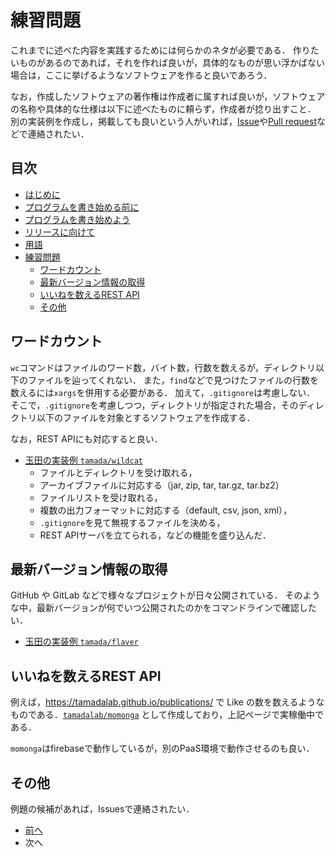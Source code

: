 # 練習問題

これまでに述べた内容を実践するためには何らかのネタが必要である．
作りたいものがあるのであれば，それを作れば良いが，具体的なものが思い浮かばない場合は，ここに挙げるようなソフトウェアを作ると良いであろう．

なお，作成したソフトウェアの著作権は作成者に属すれば良いが，ソフトウェアの名称や具体的な仕様は以下に述べたものに頼らず，作成者が捻り出すこと．
別の実装例を作成し，掲載しても良いという人がいれば，[Issue](https://github.com/tamada/developing_flows/issues)や[Pull request](https://github.com/tamada/developing_flows/pulls)などで連絡されたい．

## 目次

* [はじめに](README.md)
* [プログラムを書き始める前に](first.md)
* [プログラムを書き始めよう](development.md)
* [リリースに向けて](shipping.md)
* [用語](terms.md)
* [練習問題](#readme)
  * [ワードカウント](#ワードカウント)
  * [最新バージョン情報の取得](#最新バージョン情報の取得)
  * [いいねを数えるREST API](#いいねを数えるrestapi)
  * [その他](#その他)

## ワードカウント

`wc`コマンドはファイルのワード数，バイト数，行数を数えるが，ディレクトリ以下のファイルを辿ってくれない．
また，`find`などで見つけたファイルの行数を数えるには`xargs`を併用する必要がある．
加えて，`.gitignore`は考慮しない．
そこで，`.gitignore`を考慮しつつ，ディレクトリが指定された場合，そのディレクトリ以下のファイルを対象とするソフトウェアを作成する．

なお，REST APIにも対応すると良い．

* [玉田の実装例 `tamada/wildcat`](https://github.com/tamada/wildcat)
  * ファイルとディレクトリを受け取れる，
  * アーカイブファイルに対応する（jar, zip, tar, tar.gz, tar.bz2）
  * ファイルリストを受け取れる，
  * 複数の出力フォーマットに対応する（default, csv, json, xml），
  * `.gitignore`を見て無視するファイルを決める，
  * REST APIサーバを立てられる，などの機能を盛り込んだ．

## 最新バージョン情報の取得

GitHub や GitLab などで様々なプロジェクトが日々公開されている．
そのような中，最新バージョンが何でいつ公開されたのかをコマンドラインで確認したい．

* [玉田の実装例 `tamada/flaver`](https://github.com/tamada/flaver)

## いいねを数えるREST API

例えば，https://tamadalab.github.io/publications/ で Like の数を数えるようなものである．[`tamadalab/momonga`](https://github.com/tamadalab/momonga) として作成しており，上記ページで実稼働中である．

`momonga`はfirebaseで動作しているが，別のPaaS環境で動作させるのも良い．

## その他

例題の候補があれば，Issuesで連絡されたい．

* [前へ](terms.md)
* 次へ
